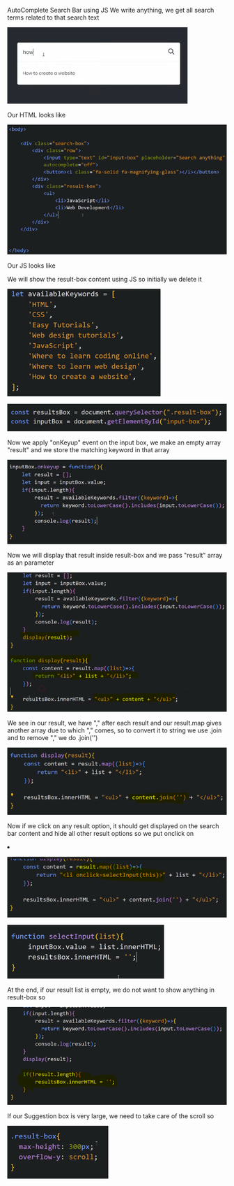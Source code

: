 AutoComplete Search Bar using JS
We write anything, we get all search terms related to that search text

![alt text](image.png)

Our HTML looks like

![alt text](image-1.png)

Our JS looks like

We will show the result-box content using JS so initially we delete it

![alt text](image-2.png)

![alt text](image-3.png)

Now we apply "onKeyup" event on the input box, we make an empty array "result" and we store the matching keyword in that array

![alt text](image-4.png)

Now we will display that result inside result-box and we pass "result" array as an parameter

![alt text](image-5.png)

We see in our result, we have "," after each result and our result.map gives another array due to which "," comes, so to convert it to string we use .join and to remove "," we do .join('')

![alt text](image-6.png)

Now if we click on any result option, it should get displayed on the search bar content and hide all other result options so we put onclick on <li>

![alt text](image-7.png)

![alt text](image-8.png)

At the end, if our result list is empty, we do not want to show anything in result-box so

![alt text](image-9.png)

If our Suggestion box is very large, we need to take care of the scroll so

![alt text](image-10.png)
